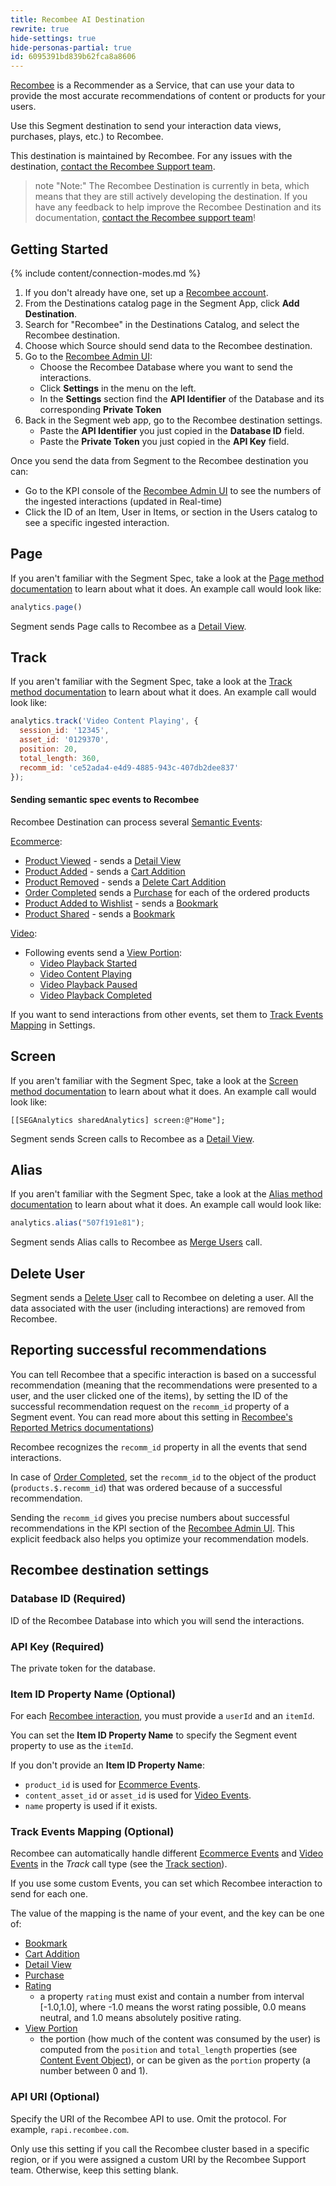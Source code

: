 ```yaml
---
title: Recombee AI Destination
rewrite: true
hide-settings: true
hide-personas-partial: true
id: 6095391bd839b62fca8a8606
---
```

[Recombee](https://recombee.com/?utm_source=segmentio&utm_medium=docs&utm_campaign=partners) is a Recommender as a Service, that can use your data to provide the most accurate recommendations of content or products for your users.

Use this Segment destination to send your interaction data views, purchases, plays, etc.) to Recombee.

This destination is maintained by Recombee. For any issues with the destination, [contact the Recombee Support team](mailto:support@recombee.com).

> note "Note:"
> The Recombee Destination is currently in beta, which means that they are still actively developing the destination. If you have any feedback to help improve the Recombee Destination and its documentation, [contact the Recombee support team](mailto:support@recombee.com)!


## Getting Started

{% include content/connection-modes.md %}

1. If you don't already have one, set up a [Recombee account](https://recombee.com/?utm_source=segmentio&utm_medium=docs&utm_campaign=partners).
1. From the Destinations catalog page in the Segment App, click **Add Destination**.
2. Search for "Recombee" in the Destinations Catalog, and select the Recombee destination.
3. Choose which Source should send data to the Recombee destination.
4. Go to the [Recombee Admin UI](https://admin.recombee.com):
   - Choose the Recombee Database where you want to send the interactions.
   - Click **Settings** in the menu on the left.
   - In the **Settings** section find the **API Identifier** of the Database and its corresponding **Private Token**
5. Back in the Segment web app, go to the Recombee destination settings.
    - Paste the **API Identifier** you just copied in the **Database ID** field.
    - Paste the **Private Token** you just copied in the **API Key** field.

Once you send the data from Segment to the Recombee destination you can:
   - Go to the KPI console of the [Recombee Admin UI](https://admin.recombee.com) to see the numbers of the ingested interactions (updated in Real-time)
   - Click the ID of an Item, User in Items, or section in the Users catalog to see a specific ingested interaction.


## Page

If you aren't familiar with the Segment Spec, take a look at the [Page method documentation](/docs/connections/spec/page/) to learn about what it does. An example call would look like:

```js
analytics.page()
```

Segment sends Page calls to Recombee as a [Detail View](https://docs.recombee.com/api.html#add-detail-view).


## Track

If you aren't familiar with the Segment Spec, take a look at the [Track method documentation](/docs/connections/spec/track/) to learn about what it does. An example call would look like:

```js
analytics.track('Video Content Playing', {
  session_id: '12345',
  asset_id: '0129370',
  position: 20,
  total_length: 360,
  recomm_id: 'ce52ada4-e4d9-4885-943c-407db2dee837'
});
```

#### Sending semantic spec events to Recombee
Recombee Destination can process several [Semantic Events](/docs/connections/spec/semantic/):

[Ecommerce](/docs/connections/spec/ecommerce/v2/):
 - [Product Viewed](/docs/connections/spec/ecommerce/v2/#product-viewed) - sends a [Detail View](https://docs.recombee.com/api.html#add-detail-view)
 - [Product Added](/docs/connections/spec/ecommerce/v2/#product-added) - sends a [Cart Addition](https://docs.recombee.com/api.html#add-cart-addition)
 - [Product Removed](/docs/connections/spec/ecommerce/v2/#product-removed) - sends a [Delete Cart Addition](https://docs.recombee.com/api.html#delete-cart-addition)
 - [Order Completed](/docs/connections/spec/ecommerce/v2/#order-completed) sends a [Purchase](https://docs.recombee.com/api.html#add-purchase) for each of the ordered products
- [Product Added to Wishlist](/docs/connections/spec/ecommerce/v2/#product-added) - sends a [Bookmark](https://docs.recombee.com/api.html#add-bookmark)
- [Product Shared](/docs/connections/spec/ecommerce/v2/#product-added) - sends a [Bookmark](https://docs.recombee.com/api.html#add-bookmark)

[Video](/docs/connections/spec/video/):
- Following events send a [View Portion](https://docs.recombee.com/api.html#set-view-portion):
    - [Video Playback Started](/docs/connections/spec/video/#video-playback-started)
    - [Video Content Playing](/docs/connections/spec/video/#video-content-playing)
    - [Video Playback Paused](/docs/connections/spec/video/#video-playback-paused)
    - [Video Playback Completed](/docs/connections/spec/video/#video-playback-completed)

If you want to send interactions from other events, set them to [Track Events Mapping](#track-events-mapping-optional) in Settings.

## Screen

If you aren't familiar with the Segment Spec, take a look at the [Screen method documentation](/docs/connections/spec/screen/) to learn about what it does. An example call would look like:

```obj-c
[[SEGAnalytics sharedAnalytics] screen:@"Home"];
```

Segment sends Screen calls to Recombee as a [Detail View](https://docs.recombee.com/api.html#add-detail-view).


## Alias

If you aren't familiar with the Segment Spec, take a look at the [Alias method documentation](/docs/connections/spec/alias/) to learn about what it does. An example call would look like:

```js
analytics.alias("507f191e81");
```

Segment sends Alias calls to Recombee as [Merge Users](https://docs.recombee.com/api.html#merge-users) call.

## Delete User

Segment sends a [Delete User](https://docs.recombee.com/api.html#delete-user) call to Recombee on deleting a user.
All the data associated with the user (including interactions) are removed from Recombee.

## Reporting successful recommendations
You can tell Recombee that a specific interaction is based on a successful recommendation (meaning that the recommendations were presented to a user, and the user clicked one of the items), by setting the ID of the successful recommendation request on the `recomm_id` property of a Segment event. You can read more about this setting in [Recombee's Reported Metrics documentations](https://docs.recombee.com/admin_ui.html#reported-metrics))


Recombee recognizes the `recomm_id` property in all the events that send interactions.

In case of [Order Completed](/docs/connections/spec/ecommerce/v2/#order-completed), set the `recomm_id` to the object of the product (`products.$.recomm_id`) that was ordered because of a successful recommendation.

Sending the `recomm_id` gives you precise numbers about successful recommendations in the KPI section of the [Recombee Admin UI](https://admin.recombee.com). This explicit feedback also helps you optimize your recommendation models.

## Recombee destination settings

<!--LR: 6/28/2021. We're manually adding the settings in the doc here because the DevCenter does not support Markdown, and copy/pasting into Partner Portal resulted in broken rendering. Hopefully some day this can be improved. -->

### Database ID (Required)

ID of the Recombee Database into which you will send the interactions.

### API Key (Required)

The private token for the database.

### Item ID Property Name (Optional)

For each [Recombee interaction](https://docs.recombee.com/api.html#user-item-interactions), you must provide a `userId` and an `itemId`.

You can set the **Item ID Property Name** to specify the Segment event property to use as the `itemId`.

If you don't provide an **Item ID Property Name**:
- `product_id` is used for [Ecommerce Events](/docs/connections/spec/ecommerce/v2/).
- `content_asset_id` or `asset_id` is used for [Video Events](/docs/connections/spec/video/).
- `name` property is used if it exists.


### Track Events Mapping (Optional)

Recombee can automatically handle different [Ecommerce Events](/docs/connections/spec/ecommerce/v2/) and [Video Events](/docs/connections/spec/video/) in the *Track* call type (see the [Track section](#track)).

If you use some custom Events, you can set which Recombee interaction to send for each one.

The value of the mapping is the name of your event, and the key can be one of:

- [Bookmark](https://docs.recombee.com/api.html#add-bookmark)
- [Cart Addition](https://docs.recombee.com/api.html#add-cart-addition)
- [Detail View](https://docs.recombee.com/api.html#add-detail-view)
- [Purchase](https://docs.recombee.com/api.html#add-purchase)
- [Rating](https://docs.recombee.com/api.html#ratings)
  - a property `rating` must exist and contain a number from interval [-1.0,1.0], where -1.0 means the worst rating possible, 0.0 means neutral, and 1.0 means absolutely positive rating.
- [View Portion](https://docs.recombee.com/api.html#set-view-portion)
  - the portion (how much of the content was consumed by the user) is computed from the `position` and `total_length` properties (see [Content Event Object](/docs/connections/spec/video/#content-event-object)), or can be given as the `portion` property (a number between 0 and 1).


### API URI (Optional)

Specify the URI of the Recombee API to use. Omit the protocol. For example, `rapi.recombee.com`.

Only use this setting if you call the Recombee cluster based in a specific region, or if you were assigned a custom URI by the Recombee Support team.
Otherwise, keep this setting blank.
